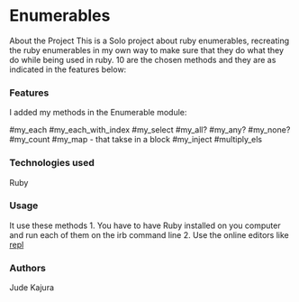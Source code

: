 # Enumerables

About the Project
This is a Solo project about ruby enumerables, recreating the ruby enumerables in my own way to make sure that they do what they do while being used in ruby. 10 are the chosen methods and they are as indicated in the features below: 

### Features
I added my methods in the Enumerable module:

#my_each
#my_each_with_index
#my_select
#my_all?
#my_any?
#my_none?
#my_count
#my_map - that takse in a block
#my_inject
#multiply_els

### Technologies used
Ruby

### Usage
It use these methods 1. You have to have Ruby installed on you computer and run each of them on the irb command line 2. Use the online editors like [repl](https://repl.it/repls/WillingScientificButton)

### Authors
Jude Kajura

